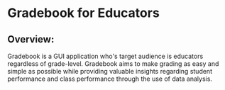 # Gradebook for Educators

## Overview: 

Gradebook is a GUI application who's target audience is educators regardless of grade-level. Gradebook aims to make grading as easy and simple as possible while providing valuable insights regarding student performance and class performance through the use of data analysis. 